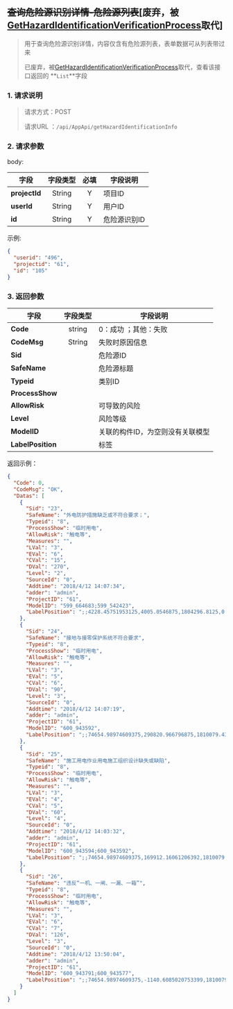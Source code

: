 ## ~~查询危险源识别详情-危险源列表~~[废弃，被[GetHazardIdentificationVerificationProcess](GetHazardIdentificationVerificationProcess.md)取代]

> 用于查询危险源识别详情，内容仅含有危险源列表，表单数据可从列表带过来
>
> 已废弃，被[GetHazardIdentificationVerificationProcess](GetHazardIdentificationVerificationProcess.md)取代，查看该接口返回的 **`List`**字段

### 1. 请求说明

> 请求方式：POST
>
> 请求URL ：`/api/AppApi/getHazardIdentificationInfo`

### 2. 请求参数

body:

| 字段          | 字段类型 | 必填 | 字段说明     |
| ------------- | :------: | :--: | ------------ |
| **projectId** |  String  |  Y   | 项目ID       |
| **userId**    |  String  |  Y   | 用户ID       |
| **id**        |  String  |  Y   | 危险源识别ID |

示例:

```json
{
  "userid": "496",
  "projectid": "61",
  "id": "105"
}
```

### 3. 返回参数

| 字段              | 字段类型 | 字段说明                         |
| ----------------- | :------: | -------------------------------- |
| **Code**          |  string  | 0：成功 ；其他：失败             |
| **CodeMsg**       |  String  | 失败时原因信息                   |
| **Sid**           |          | 危险源ID                         |
| **SafeName**      |          | 危险源标题                       |
| **Typeid**        |          | 类别ID                           |
| **ProcessShow**   |          |                                  |
| **AllowRisk**     |          | 可导致的风险                     |
| **Level**         |          | 风险等级                         |
| **ModelID**       |          | 关联的构件ID，为空则没有关联模型 |
| **LabelPosition** |          | 标签                             |

返回示例：

```json
{
  "Code": 0,
  "CodeMsg": "OK",
  "Datas": [
    {
      "Sid": "23",
      "SafeName": "外电防护措施缺乏或不符合要求；",
      "Typeid": "8",
      "ProcessShow": "临时用电",
      "AllowRisk": "触电等",
      "Measures": "",
      "LVal": "3",
      "EVal": "6",
      "CVal": "15",
      "DVal": "270",
      "Level": "2",
      "SourceId": "0",
      "Addtime": "2018/4/12 14:07:34",
      "adder": "admin",
      "ProjectID": "61",
      "ModelID": "599_664683;599_542423",
      "LabelPosition": ";;4228.45751953125,4005.0546875,1804296.8125,0.7798426074651325,0,0.7853981633974483,9955.420142052768,-22432.76166331605,1839339.201804956;4228.45751953125,4005.0546875,1804296.8125,0.7798426074651325,0,0.7853981633974483,3502.0126377998267,-17227.434498662362,1812978.3736574862"
    },
    {
      "Sid": "24",
      "SafeName": "接地与接零保护系统不符合要求",
      "Typeid": "8",
      "ProcessShow": "临时用电",
      "AllowRisk": "触电等",
      "Measures": "",
      "LVal": "3",
      "EVal": "5",
      "CVal": "6",
      "DVal": "90",
      "Level": "3",
      "SourceId": "0",
      "Addtime": "2018/4/12 14:07:19",
      "adder": "admin",
      "ProjectID": "61",
      "ModelID": "600_943592",
      "LabelPosition": ";;74654.98974609375,290820.966796875,1810079.4375,0.7853981633974483,0,0.7853981633974483,50786.469790261384,210503.63516288856,1757490.3256216529"
    },
    {
      "Sid": "25",
      "SafeName": "施工用电作业用电施工组织设计缺失或缺陷",
      "Typeid": "8",
      "ProcessShow": "临时用电",
      "AllowRisk": "触电等",
      "Measures": "",
      "LVal": "3",
      "EVal": "4",
      "CVal": "5",
      "DVal": "60",
      "Level": "4",
      "SourceId": "0",
      "Addtime": "2018/4/12 14:03:32",
      "adder": "admin",
      "ProjectID": "61",
      "ModelID": "600_943594;600_943592",
      "LabelPosition": ";;74654.98974609375,169912.16061206392,1810079.4375,0.7853981633974483,0,0.7853981633974483,92772.09743893571,64151.11114691757,1722018.3243774911;74654.98974609375,169912.16061206392,1810079.4375,0.7853981633974483,0,0.7853981633974483,50252.91043693101,94488.22649935493,1753074.4859886812"
    },
    {
      "Sid": "26",
      "SafeName": "违反“一机、一闸、一漏、一箱”",
      "Typeid": "8",
      "ProcessShow": "临时用电",
      "AllowRisk": "触电等",
      "Measures": "",
      "LVal": "3",
      "EVal": "6",
      "CVal": "7",
      "DVal": "126",
      "Level": "3",
      "SourceId": "0",
      "Addtime": "2018/4/12 13:50:04",
      "adder": "admin",
      "ProjectID": "61",
      "ModelID": "600_943791;600_943577",
      "LabelPosition": ";;74654.98974609375,-1140.6085020753399,1810079.4375,0.12428700745186749,0,2.65206495665556,-12681.32794392237,-338131.57721118425,1786670.7989467927;74654.98974609375,-1140.6085020753399,1810079.4375,0.12428700745186749,0,2.65206495665556,1869.50225437287,-313416.39965902705,1785264.2014340328"
    }
  ]
}
```